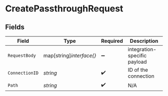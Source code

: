 # CreatePassthroughRequest


## Fields

| Field                        | Type                         | Required                     | Description                  |
| ---------------------------- | ---------------------------- | ---------------------------- | ---------------------------- |
| `RequestBody`                | map[string]*interface{}*     | :heavy_minus_sign:           | integration-specific payload |
| `ConnectionID`               | *string*                     | :heavy_check_mark:           | ID of the connection         |
| `Path`                       | *string*                     | :heavy_check_mark:           | N/A                          |